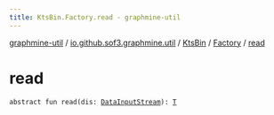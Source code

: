 ```yaml
---
title: KtsBin.Factory.read - graphmine-util
---
```


[graphmine-util](../../../index.html) / [io.github.sof3.graphmine.util](../../index.html) / [KtsBin](../index.html) / [Factory](index.html) / [read](./read.html)

# read

`abstract fun read(dis: `[`DataInputStream`](http://docs.oracle.com/javase/6/docs/api/java/io/DataInputStream.html)`): `[`T`](index.html#T)